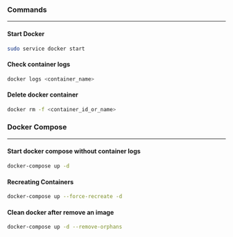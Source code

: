 ### Commands
___
#### Start Docker

```bash
sudo service docker start
```
#### Check container logs

``` bash
docker logs <container_name>
```
#### Delete docker container

``` bash
docker rm -f <container_id_or_name>
```
### Docker Compose
___
#### Start docker compose without container logs

``` bash
docker-compose up -d
```
#### Recreating Containers

``` bash
docker-compose up --force-recreate -d
```
#### Clean docker after remove an image

``` bash
docker-compose up -d --remove-orphans
```